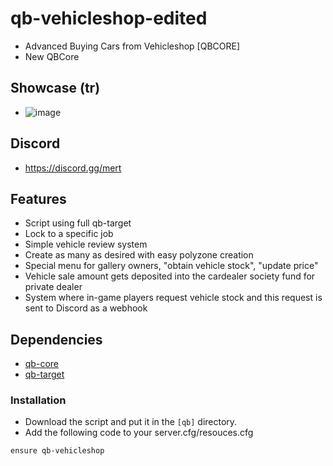 # qb-vehicleshop-edited
- Advanced Buying Cars from Vehicleshop [QBCORE]
- New QBCore

## Showcase (tr)
- ![image](https://github.com/mertvein/qb-vehicleshop/assets/79944577/10c22020-2b8a-47b0-8956-20771d0f25ae)

## Discord
- https://discord.gg/mert

## Features
- Script using full qb-target
- Lock to a specific job
- Simple vehicle review system
- Create as many as desired with easy polyzone creation
- Special menu for gallery owners, "obtain vehicle stock", "update price"
- Vehicle sale amount gets deposited into the cardealer society fund for private dealer
- System where in-game players request vehicle stock and this request is sent to Discord as a webhook

## Dependencies
- [qb-core](https://github.com/qbcore-framework/qb-core)
- [qb-target](https://github.com/qbcore-framework/qb-target)

### Installation
- Download the script and put it in the `[qb]` directory.
- Add the following code to your server.cfg/resouces.cfg
```
ensure qb-vehicleshop
```
